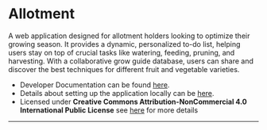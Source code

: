 # Allotment

A web application designed for allotment holders looking to optimize their growing season. It provides a dynamic, personalized to-do list, helping users stay on top of crucial tasks like watering, feeding, pruning, and harvesting. With a collaborative grow guide database, users can share and discover the best techniques for different fruit and vegetable varieties.

- Developer Documentation can be found <a href="https://lewiscm14.github.io/allotment/" target="_blank" rel="noopener noreferrer">here</a>.
- Details about setting up the application locally can be <a href="https://github.com/LewisCM14/allotment/blob/main/contributing.md" target="_blank" rel="noopener noreferrer">here</a>.
- Licensed under **Creative Commons Attribution-NonCommercial 4.0 International Public License** see <a href="https://github.com/LewisCM14/allotment?tab=License-1-ov-file" target="_blank" rel="noopener noreferrer">here</a> for more details

___